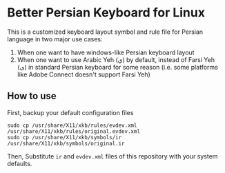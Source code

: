 # Better Persian Keyboard for Linux
This is a customized keyboard layout symbol and rule file for Persian language in two major use cases:
1. When one want to have windows-like Persian keyboard layout
2. When one want to use Arabic Yeh (ي) by default, instead of Farsi Yeh (ی) in standard Persian keyboard
for some reason (i.e. some platforms like Adobe Connect doesn't support Farsi Yeh)
## How to use
First, backup your default configuration files
```
sudo cp /usr/share/X11/xkb/rules/evdev.xml /usr/share/X11/xkb/rules/original.evdev.xml 
sudo cp /usr/share/X11/xkb/symbols/ir /usr/share/X11/xkb/symbols/original.ir

```
Then, Substitute ``ir`` and ``evdev.xml`` files of this repository with your system defaults.

